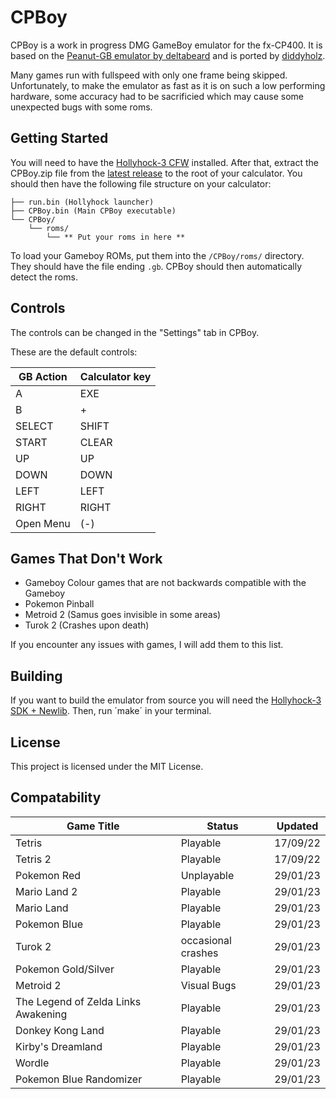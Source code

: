 # CPBoy

CPBoy is a work in progress DMG GameBoy emulator for the fx-CP400. It is based on the [Peanut-GB emulator by deltabeard](https://github.com/deltabeard/Peanut-GB) and is ported by [diddyholz](https://github.com/diddyholz/CPBoy/).

Many games run with fullspeed with only one frame being skipped. Unfortunately, to make the emulator as fast as it is on such a low performing hardware, some accuracy had to be sacrificied which may cause some unexpected bugs with some roms.

## Getting Started

You will need to have the [Hollyhock-3 CFW](https://github.com/ClasspadDev/hollyhock-3/) installed. After that, extract the CPBoy.zip file from the [latest release](https://github.com/ClasspadDev/CPBoy/releases) to the root of your calculator. You should then have the following file structure on your calculator:
```
├── run.bin (Hollyhock launcher)
├── CPBoy.bin (Main CPBoy executable)
└── CPBoy/
    └── roms/
        └── ** Put your roms in here **
``` 

To load your Gameboy ROMs, put them into the `/CPBoy/roms/` directory. They should have the file ending `.gb`. CPBoy should then automatically detect the roms.


## Controls

The controls can be changed in the "Settings" tab in CPBoy.

These are the default controls:

| GB Action | Calculator key |
| --------- | -------------- |
| A         | EXE            |
| B         | +              |
| SELECT    | SHIFT          |
| START     | CLEAR          |
| UP        | UP             |
| DOWN      | DOWN           |
| LEFT      | LEFT           |
| RIGHT     | RIGHT          |
| Open Menu | (-)          |


## Games That Don't Work

 - Gameboy Colour games that are not backwards compatible with the Gameboy
 - Pokemon Pinball
 - Metroid 2 (Samus goes invisible in some areas)
 - Turok 2 (Crashes upon death)

If you encounter any issues with games, I will add them to this list.


## Building

If you want to build the emulator from source you will need the [Hollyhock-3 SDK + Newlib](https://github.com/ClasspadDev/hollyhock-3). Then, run ´make´ in your terminal.


## License

This project is licensed under the MIT License.

## Compatability

| Game Title | Status   | Updated  |
| ---------- | -------- | -------- |
| Tetris     | Playable | 17/09/22 |
| Tetris 2   | Playable | 17/09/22 |
|Pokemon Red |Unplayable| 29/01/23 |
|Mario Land 2|Playable|29/01/23|
|Mario Land|Playable|29/01/23|
|Pokemon Blue|Playable|29/01/23|
|Turok 2|occasional crashes|29/01/23|
|Pokemon Gold/Silver|Playable|29/01/23|
|Metroid 2|Visual Bugs|29/01/23|
|The Legend of Zelda Links Awakening|Playable|29/01/23|
|Donkey Kong Land|Playable|29/01/23|
|Kirby's Dreamland|Playable|29/01/23|
|Wordle|Playable|29/01/23|
|Pokemon Blue Randomizer|Playable|29/01/23|
